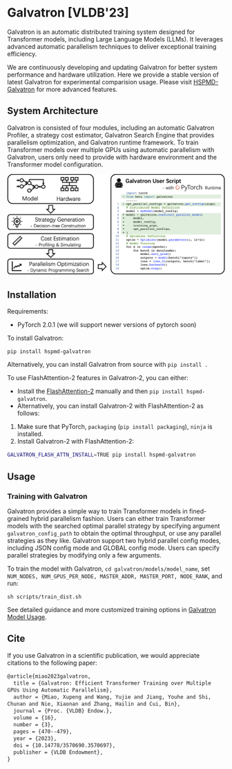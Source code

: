 # Galvatron [VLDB'23]

Galvatron is an automatic distributed training system designed for Transformer models, including Large Language Models (LLMs). It leverages advanced automatic parallelism techniques to deliver exceptional training efficiency. 

We are continuously developing and updating Galvatron for better system performance and hardware utilization. 
Here we provide a stable version of latest Galvatron for experimental comparision usage. Please visit [HSPMD-Galvatron](https://github.com/PKU-DAIR/HSPMD-Galvatron) for more advanced features.

## System Architecture
Galvatron is consisted of four modules, including an automatic Galvatron Profiler, a strategy cost estimator, Galvatron Search Engine that provides parallelism optimization, and Galvatron runtime framework. To train Transformer models over multiple GPUs using automatic parallelism with Galvatron, users only need to provide with hardware environment and the Transformer model configuration.

<div align=center> <img src="./figs/api.jpg" width="800" /> </div>

## Installation
Requirements:
- PyTorch 2.0.1 (we will support newer versions of pytorch soon)

To install Galvatron:

``` shell
pip install hspmd-galvatron
```
Alternatively, you can install Galvatron from source with ```pip install .```

To use FlashAttention-2 features in Galvatron-2, you can either:
- Install the [FlashAttention-2](https://github.com/Dao-AILab/flash-attention) manually and then ```pip install hspmd-galvatron```.
- Alternatively, you can install Galvatron-2 with FlashAttention-2 as follows:

1. Make sure that PyTorch, `packaging` (`pip install packaging`), `ninja` is installed.
2. Install Galvatron-2 with FlashAttention-2:
```sh
GALVATRON_FLASH_ATTN_INSTALL=TRUE pip install hspmd-galvatron
```


## Usage

### Training with Galvatron
Galvatron provides a simple way to train Transformer models in fined-grained hybrid parallelism fashion. Users can either train Transformer models with the searched optimal parallel strategy by specifying argument ```galvatron_config_path``` to obtain the optimal throughput, or use any parallel strategies as they like. Galvatron support two hybrid parallel config modes, including JSON config mode and GLOBAL config mode. Users can specify parallel strategies by modifying only a few arguments. 

To train the model with Galvatron, ```cd galvatron/models/model_name```, set ```NUM_NODES, NUM_GPUS_PER_NODE, MASTER_ADDR, MASTER_PORT, NODE_RANK```,  and run:
``` shell
sh scripts/train_dist.sh
```

See detailed guidance and more customized training options in [Galvatron Model Usage](galvatron/models/README.md#training-with-galvatron).

## Cite

If you use Galvatron in a scientific publication, we would appreciate citations to the following paper:

```
@article{miao2023galvatron,
  title = {Galvatron: Efficient Transformer Training over Multiple GPUs Using Automatic Parallelism},
  author = {Miao, Xupeng and Wang, Yujie and Jiang, Youhe and Shi, Chunan and Nie, Xiaonan and Zhang, Hailin and Cui, Bin},
  journal = {Proc. {VLDB} Endow.},
  volume = {16},
  number = {3},
  pages = {470--479},
  year = {2023},
  doi = {10.14778/3570690.3570697},
  publisher = {VLDB Endowment},
}
```